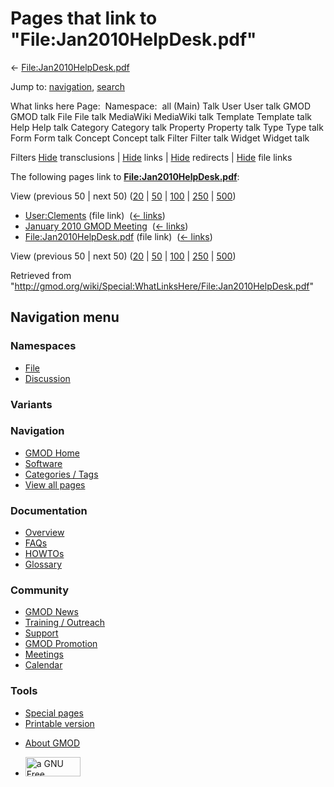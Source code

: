 <div id="mw-page-base" class="noprint">

</div>

<div id="mw-head-base" class="noprint">

</div>

<div id="content" class="mw-body" role="main">

<span id="top"></span>

<div id="mw-js-message" style="display:none;">

</div>



# <span dir="auto">Pages that link to "File:Jan2010HelpDesk.pdf"</span>

<div id="bodyContent">

<div id="contentSub">

←
[File:Jan2010HelpDesk.pdf](/wiki/File:Jan2010HelpDesk.pdf "File:Jan2010HelpDesk.pdf")

</div>

<div id="jump-to-nav" class="mw-jump">

Jump to: [navigation](#mw-navigation), [search](#p-search)

</div>

<div id="mw-content-text">

What links here Page:  Namespace:  all (Main) Talk User User talk GMOD
GMOD talk File File talk MediaWiki MediaWiki talk Template Template talk
Help Help talk Category Category talk Property Property talk Type Type
talk Form Form talk Concept Concept talk Filter Filter talk Widget
Widget talk

Filters
[Hide](/mediawiki/index.php?title=Special:WhatLinksHere/File:Jan2010HelpDesk.pdf&hidetrans=1 "Special:WhatLinksHere/File:Jan2010HelpDesk.pdf")
transclusions \|
[Hide](/mediawiki/index.php?title=Special:WhatLinksHere/File:Jan2010HelpDesk.pdf&hidelinks=1 "Special:WhatLinksHere/File:Jan2010HelpDesk.pdf")
links \|
[Hide](/mediawiki/index.php?title=Special:WhatLinksHere/File:Jan2010HelpDesk.pdf&hideredirs=1 "Special:WhatLinksHere/File:Jan2010HelpDesk.pdf")
redirects \|
[Hide](/mediawiki/index.php?title=Special:WhatLinksHere/File:Jan2010HelpDesk.pdf&hideimages=1 "Special:WhatLinksHere/File:Jan2010HelpDesk.pdf")
file links

The following pages link to
**[File:Jan2010HelpDesk.pdf](/wiki/File:Jan2010HelpDesk.pdf "File:Jan2010HelpDesk.pdf")**:

View (previous 50 \| next 50)
([20](/mediawiki/index.php?title=Special:WhatLinksHere/File:Jan2010HelpDesk.pdf&limit=20 "Special:WhatLinksHere/File:Jan2010HelpDesk.pdf")
\|
[50](/mediawiki/index.php?title=Special:WhatLinksHere/File:Jan2010HelpDesk.pdf&limit=50 "Special:WhatLinksHere/File:Jan2010HelpDesk.pdf")
\|
[100](/mediawiki/index.php?title=Special:WhatLinksHere/File:Jan2010HelpDesk.pdf&limit=100 "Special:WhatLinksHere/File:Jan2010HelpDesk.pdf")
\|
[250](/mediawiki/index.php?title=Special:WhatLinksHere/File:Jan2010HelpDesk.pdf&limit=250 "Special:WhatLinksHere/File:Jan2010HelpDesk.pdf")
\|
[500](/mediawiki/index.php?title=Special:WhatLinksHere/File:Jan2010HelpDesk.pdf&limit=500 "Special:WhatLinksHere/File:Jan2010HelpDesk.pdf"))

- [User:Clements](/wiki/User:Clements "User:Clements") (file link) ‎
  <span class="mw-whatlinkshere-tools">([←
  links](/mediawiki/index.php?title=Special:WhatLinksHere&target=User%3AClements "Special:WhatLinksHere"))</span>
- [January 2010 GMOD
  Meeting](/wiki/January_2010_GMOD_Meeting "January 2010 GMOD Meeting") ‎
  <span class="mw-whatlinkshere-tools">([←
  links](/mediawiki/index.php?title=Special:WhatLinksHere&target=January+2010+GMOD+Meeting "Special:WhatLinksHere"))</span>
- [File:Jan2010HelpDesk.pdf](/wiki/File:Jan2010HelpDesk.pdf "File:Jan2010HelpDesk.pdf")
  (file link) ‎ <span class="mw-whatlinkshere-tools">([←
  links](/mediawiki/index.php?title=Special:WhatLinksHere&target=File%3AJan2010HelpDesk.pdf "Special:WhatLinksHere"))</span>

View (previous 50 \| next 50)
([20](/mediawiki/index.php?title=Special:WhatLinksHere/File:Jan2010HelpDesk.pdf&limit=20 "Special:WhatLinksHere/File:Jan2010HelpDesk.pdf")
\|
[50](/mediawiki/index.php?title=Special:WhatLinksHere/File:Jan2010HelpDesk.pdf&limit=50 "Special:WhatLinksHere/File:Jan2010HelpDesk.pdf")
\|
[100](/mediawiki/index.php?title=Special:WhatLinksHere/File:Jan2010HelpDesk.pdf&limit=100 "Special:WhatLinksHere/File:Jan2010HelpDesk.pdf")
\|
[250](/mediawiki/index.php?title=Special:WhatLinksHere/File:Jan2010HelpDesk.pdf&limit=250 "Special:WhatLinksHere/File:Jan2010HelpDesk.pdf")
\|
[500](/mediawiki/index.php?title=Special:WhatLinksHere/File:Jan2010HelpDesk.pdf&limit=500 "Special:WhatLinksHere/File:Jan2010HelpDesk.pdf"))

</div>

<div class="printfooter">

Retrieved from
"<http://gmod.org/wiki/Special:WhatLinksHere/File:Jan2010HelpDesk.pdf>"

</div>

<div id="catlinks" class="catlinks catlinks-allhidden">

</div>

<div class="visualClear">

</div>

</div>

</div>

<div id="mw-navigation">

## Navigation menu

<div id="mw-head">



<div id="left-navigation">

<div id="p-namespaces" class="vectorTabs" role="navigation"
aria-labelledby="p-namespaces-label">

### Namespaces

- <span id="ca-nstab-image"><a href="/wiki/File:Jan2010HelpDesk.pdf" accesskey="c"
  title="View the file page [c]">File</a></span>
- <span id="ca-talk"><a
  href="/mediawiki/index.php?title=File_talk:Jan2010HelpDesk.pdf&amp;action=edit&amp;redlink=1"
  accesskey="t"
  title="Discussion about the content page [t]">Discussion</a></span>

</div>

<div id="p-variants" class="vectorMenu emptyPortlet" role="navigation"
aria-labelledby="p-variants-label">

### 

### Variants[](#)

<div class="menu">

</div>

</div>

</div>

<div id="right-navigation">





</div>



</div>

</div>

</div>

<div id="mw-panel">

<div id="p-logo" role="banner">

<a href="/wiki/Main_Page"
style="background-image: url(http://gmod.org/images/GMOD-cogs.png);"
title="Visit the main page"></a>

</div>

<div id="p-Navigation" class="portal" role="navigation"
aria-labelledby="p-Navigation-label">

### Navigation

<div class="body">

- <span id="n-GMOD-Home">[GMOD Home](/wiki/Main_Page)</span>
- <span id="n-Software">[Software](/wiki/GMOD_Components)</span>
- <span id="n-Categories-.2F-Tags">[Categories /
  Tags](/wiki/Categories)</span>
- <span id="n-View-all-pages">[View all
  pages](/wiki/Special:AllPages)</span>

</div>

</div>

<div id="p-Documentation" class="portal" role="navigation"
aria-labelledby="p-Documentation-label">

### Documentation

<div class="body">

- <span id="n-Overview">[Overview](/wiki/Overview)</span>
- <span id="n-FAQs">[FAQs](/wiki/Category:FAQ)</span>
- <span id="n-HOWTOs">[HOWTOs](/wiki/Category:HOWTO)</span>
- <span id="n-Glossary">[Glossary](/wiki/Glossary)</span>

</div>

</div>

<div id="p-Community" class="portal" role="navigation"
aria-labelledby="p-Community-label">

### Community

<div class="body">

- <span id="n-GMOD-News">[GMOD News](/wiki/GMOD_News)</span>
- <span id="n-Training-.2F-Outreach">[Training /
  Outreach](/wiki/Training_and_Outreach)</span>
- <span id="n-Support">[Support](/wiki/Support)</span>
- <span id="n-GMOD-Promotion">[GMOD
  Promotion](/wiki/GMOD_Promotion)</span>
- <span id="n-Meetings">[Meetings](/wiki/Meetings)</span>
- <span id="n-Calendar">[Calendar](/wiki/Calendar)</span>

</div>

</div>

<div id="p-tb" class="portal" role="navigation"
aria-labelledby="p-tb-label">

### Tools

<div class="body">

- <span id="t-specialpages"><a href="/wiki/Special:SpecialPages" accesskey="q"
  title="A list of all special pages [q]">Special pages</a></span>
- <span id="t-print"><a
  href="/mediawiki/index.php?title=Special:WhatLinksHere/File:Jan2010HelpDesk.pdf&amp;printable=yes"
  rel="alternate" accesskey="p"
  title="Printable version of this page [p]">Printable version</a></span>

</div>

</div>

</div>

</div>

<div id="footer" role="contentinfo">

- <span id="footer-places-about">[About
  GMOD](/wiki/GMOD:About "GMOD:About")</span>

<!-- -->

- <span id="footer-copyrightico">[<img src="http://www.gnu.org/graphics/gfdl-logo-small.png" width="88"
  height="31" alt="a GNU Free Documentation License" />](http://www.gnu.org/licenses/fdl-1.3.html)</span>


<div style="clear:both">

</div>

</div>
